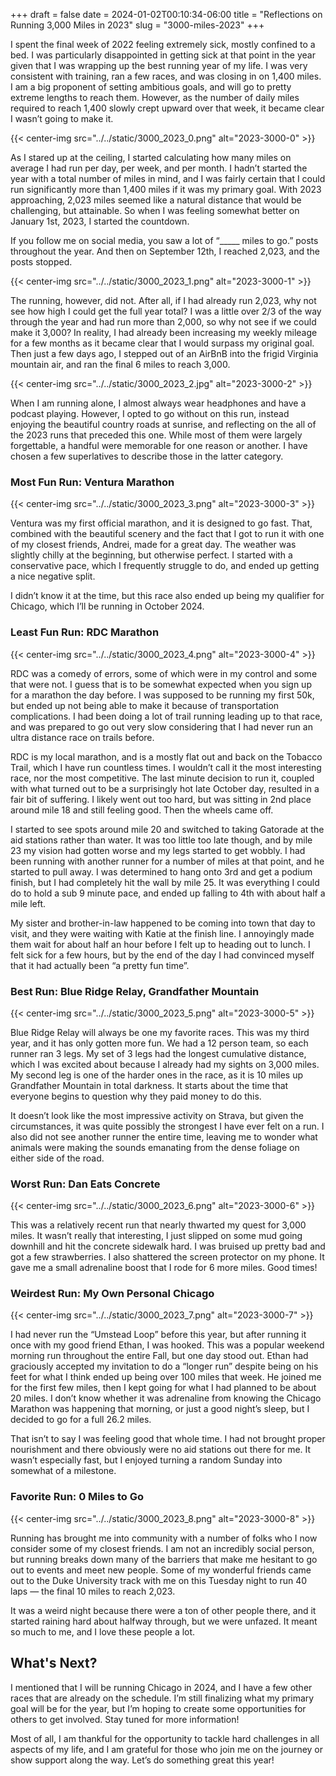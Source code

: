 +++ 
draft = false
date = 2024-01-02T00:10:34-06:00
title = "Reflections on Running 3,000 Miles in 2023"
slug = "3000-miles-2023"
+++

I spent the final week of 2022 feeling extremely sick, mostly confined to a bed.
I was particularly disappointed in getting sick at that point in the year given
that I was wrapping up the best running year of my life. I was very consistent
with training, ran a few races, and was closing in on 1,400 miles. I am a big
proponent of setting ambitious goals, and will go to pretty extreme lengths to
reach them. However, as the number of daily miles required to reach 1,400 slowly
crept upward over that week, it became clear I wasn’t going to make it.

{{< center-img src="../../static/3000_2023_0.png" alt="2023-3000-0" >}}

As I stared up at the ceiling, I started calculating how many miles on average I
had run per day, per week, and per month. I hadn’t started the year with a total
number of miles in mind, and I was fairly certain that I could run significantly
more than 1,400 miles if it was my primary goal. With 2023 approaching, 2,023
miles seemed like a natural distance that would be challenging, but attainable.
So when I was feeling somewhat better on January 1st, 2023, I started the
countdown.

If you follow me on social media, you saw a lot of “_____ miles to go.” posts
throughout the year. And then on September 12th, I reached 2,023, and the posts
stopped.

{{< center-img src="../../static/3000_2023_1.png" alt="2023-3000-1" >}}

The running, however, did not. After all, if I had already run 2,023, why not
see how high I could get the full year total? I was a little over 2/3 of the way
through the year and had run more than 2,000, so why not see if we could make it
3,000? In reality, I had already been increasing my weekly mileage for a few
months as it became clear that I would surpass my original goal. Then just a few
days ago, I stepped out of an AirBnB into the frigid Virginia mountain air, and
ran the final 6 miles to reach 3,000.

{{< center-img src="../../static/3000_2023_2.jpg" alt="2023-3000-2" >}}

When I am running alone, I almost always wear headphones and have a podcast
playing. However, I opted to go without on this run, instead enjoying the
beautiful country roads at sunrise, and reflecting on the all of the 2023 runs
that preceded this one. While most of them were largely forgettable, a handful
were memorable for one reason or another. I have chosen a few superlatives to
describe those in the latter category.

### Most Fun Run: Ventura Marathon

{{< center-img src="../../static/3000_2023_3.png" alt="2023-3000-3" >}}

Ventura was my first official marathon, and it is designed to go fast. That,
combined with the beautiful scenery and the fact that I got to run it with one
of my closest friends, Andrei, made for a great day. The weather was slightly
chilly at the beginning, but otherwise perfect. I started with a conservative
pace, which I frequently struggle to do, and ended up getting a nice negative
split.

I didn’t know it at the time, but this race also ended up being my qualifier for
Chicago, which I’ll be running in October 2024.

### Least Fun Run: RDC Marathon

{{< center-img src="../../static/3000_2023_4.png" alt="2023-3000-4" >}}

RDC was a comedy of errors, some of which were in my control and some that were
not. I guess that is to be somewhat expected when you sign up for a marathon the
day before. I was supposed to be running my first 50k, but ended up not being
able to make it because of transportation complications. I had been doing a lot
of trail running leading up to that race, and was prepared to go out very slow
considering that I had never run an ultra distance race on trails before.

RDC is my local marathon, and is a mostly flat out and back on the Tobacco
Trail, which I have run countless times. I wouldn’t call it the most interesting
race, nor the most competitive. The last minute decision to run it, coupled with
what turned out to be a surprisingly hot late October day, resulted in a fair
bit of suffering. I likely went out too hard, but was sitting in 2nd place
around mile 18 and still feeling good. Then the wheels came off.

I started to see spots around mile 20 and switched to taking Gatorade at the aid
stations rather than water. It was too little too late though, and by mile 23 my
vision had gotten worse and my legs started to get wobbly. I had been running
with another runner for a number of miles at that point, and he started to pull
away. I was determined to hang onto 3rd and get a podium finish, but I had
completely hit the wall by mile 25. It was everything I could do to hold a sub 9
minute pace, and ended up falling to 4th with about half a mile left.

My sister and brother-in-law happened to be coming into town that day to visit,
and they were waiting with Katie at the finish line. I annoyingly made them wait
for about half an hour before I felt up to heading out to lunch. I felt sick for
a few hours, but by the end of the day I had convinced myself that it had
actually been “a pretty fun time”.

### Best Run: Blue Ridge Relay, Grandfather Mountain

{{< center-img src="../../static/3000_2023_5.png" alt="2023-3000-5" >}}

Blue Ridge Relay will always be one my favorite races. This was my third year,
and it has only gotten more fun. We had a 12 person team, so each runner ran 3
legs. My set of 3 legs had the longest cumulative distance, which I was excited
about because I already had my sights on 3,000 miles. My second leg is one of
the harder ones in the race, as it is 10 miles up Grandfather Mountain in total
darkness. It starts about the time that everyone begins to question why they
paid money to do this.

It doesn’t look like the most impressive activity on Strava, but given the
circumstances, it was quite possibly the strongest I have ever felt on a run. I
also did not see another runner the entire time, leaving me to wonder what
animals were making the sounds emanating from the dense foliage on either side
of the road.

### Worst Run: Dan Eats Concrete

{{< center-img src="../../static/3000_2023_6.png" alt="2023-3000-6" >}}

This was a relatively recent run that nearly thwarted my quest for 3,000 miles.
It wasn’t really that interesting, I just slipped on some mud going downhill and
hit the concrete sidewalk hard. I was bruised up pretty bad and got a few
strawberries. I also shattered the screen protector on my phone. It gave me a
small adrenaline boost that I rode for 6 more miles. Good times!

### Weirdest Run: My Own Personal Chicago

{{< center-img src="../../static/3000_2023_7.png" alt="2023-3000-7" >}}

I had never run the “Umstead Loop” before this year, but after running it once
with my good friend Ethan, I was hooked. This was a popular weekend morning run
throughout the entire Fall, but one day stood out. Ethan had graciously accepted
my invitation to do a “longer run” despite being on his feet for what I think
ended up being over 100 miles that week. He joined me for the first few miles,
then I kept going for what I had planned to be about 20 miles. I don’t know
whether it was adrenaline from knowing the Chicago Marathon was happening that
morning, or just a good night’s sleep, but I decided to go for a full 26.2
miles.

That isn’t to say I was feeling good that whole time. I had not brought proper
nourishment and there obviously were no aid stations out there for me. It wasn’t
especially fast, but I enjoyed turning a random Sunday into somewhat of a
milestone.

### Favorite Run: 0 Miles to Go

{{< center-img src="../../static/3000_2023_8.png" alt="2023-3000-8" >}}

Running has brought me into community with a number of folks who I now consider
some of my closest friends. I am not an incredibly social person, but running
breaks down many of the barriers that make me hesitant to go out to events and
meet new people. Some of my wonderful friends came out to the Duke University
track with me on this Tuesday night to run 40 laps — the final 10 miles to reach
2,023.

It was a weird night because there were a ton of other people there, and it
started raining hard about halfway through, but we were unfazed. It meant so
much to me, and I love these people a lot.

## What's Next?

I mentioned that I will be running Chicago in 2024, and I have a few other races
that are already on the schedule. I’m still finalizing what my primary goal will
be for the year, but I’m hoping to create some opportunities for others to get
involved. Stay tuned for more information!

Most of all, I am thankful for the opportunity to tackle hard challenges in all
aspects of my life, and I am grateful for those who join me on the journey or
show support along the way. Let’s do something great this year!

